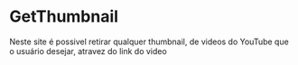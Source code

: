 # GetThumbnail
Neste site é possivel retirar qualquer thumbnail, de videos do YouTube que o usuário desejar, atravez do link do video
